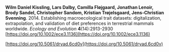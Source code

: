 **Wilm Daniel Kissling, Lars Dalby, Camilla Fløjgaard, Jonathan Lenoir, Brody Sandel,
Christopher Sandom, Kristian Trøjelsgaard, Jens‐Christian Svenning**. 2014.
Establishing macroecological trait datasets: digitalization, extrapolation, and 
validation of diet preferences in terrestrial mammals worldwide.
_Ecology and Evolution_ **4**(14):2913-2930
[https://doi.org/10.1002/ece3.1136](https://doi.org/10.1002/ece3.1136)

[https://doi.org/10.5061/dryad.6cd0v](https://doi.org/10.5061/dryad.6cd0v)